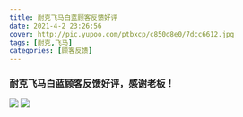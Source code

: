 ```yaml
---
title: 耐克飞马白蓝顾客反馈好评
date: 2021-4-2 23:26:56
cover: http://pic.yupoo.com/ptbxcp/c850d8e0/7dcc6612.jpg
tags: [耐克,飞马]
categories: [顾客反馈]
---
```


###  耐克飞马白蓝顾客反馈好评，感谢老板！
![](http://pic.yupoo.com/ptbxcp/d9a5164e/cdd85b14.jpg)
![](http://pic.yupoo.com/ptbxcp/c850d8e0/7dcc6612.jpg)
